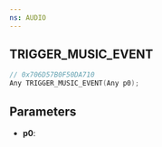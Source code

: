```yaml
---
ns: AUDIO
---
```

## TRIGGER_MUSIC_EVENT

```c
// 0x706D57B0F50DA710
Any TRIGGER_MUSIC_EVENT(Any p0);
```

## Parameters
* **p0**:
